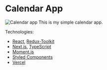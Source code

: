 # Calendar App

![Calendar app](https://i.ibb.co/qdJxhd5/Screenshot-2022-02-10-205325.png)
This is my simple calendar app.

Technologies:

- [React](https://reactjs.org), [Redux-Toolkit](https://redux-toolkit.js.org/)
- [Next.js](https://nextjs.org/), [TypeScript](https://www.typescriptlang.org/)
- [Moment.js](https://momentjs.com/)
- [Styled Components](https://styled-components.com/)
- [Vercel](https://vercel.com)
